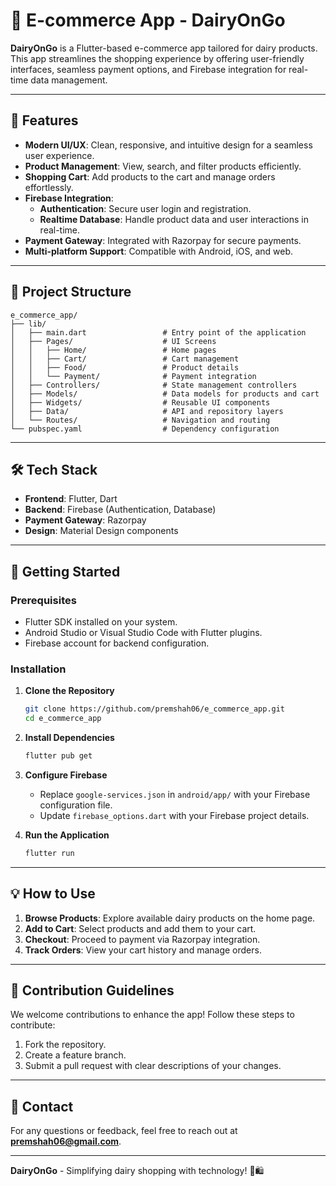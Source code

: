 # 🛒 E-commerce App - DairyOnGo

**DairyOnGo** is a Flutter-based e-commerce app tailored for dairy products. This app streamlines the shopping experience by offering user-friendly interfaces, seamless payment options, and Firebase integration for real-time data management.

---

## 🚀 Features

- **Modern UI/UX**: Clean, responsive, and intuitive design for a seamless user experience.
- **Product Management**: View, search, and filter products efficiently.
- **Shopping Cart**: Add products to the cart and manage orders effortlessly.
- **Firebase Integration**:
  - **Authentication**: Secure user login and registration.
  - **Realtime Database**: Handle product data and user interactions in real-time.
- **Payment Gateway**: Integrated with Razorpay for secure payments.
- **Multi-platform Support**: Compatible with Android, iOS, and web.

---

## 📂 Project Structure

```plaintext
e_commerce_app/
├── lib/
│   ├── main.dart                 # Entry point of the application
│   ├── Pages/                    # UI Screens
│   │   ├── Home/                 # Home pages
│   │   ├── Cart/                 # Cart management
│   │   ├── Food/                 # Product details
│   │   └── Payment/              # Payment integration
│   ├── Controllers/              # State management controllers
│   ├── Models/                   # Data models for products and cart
│   ├── Widgets/                  # Reusable UI components
│   ├── Data/                     # API and repository layers
│   └── Routes/                   # Navigation and routing
└── pubspec.yaml                  # Dependency configuration
```

---

## 🛠️ Tech Stack

- **Frontend**: Flutter, Dart
- **Backend**: Firebase (Authentication, Database)
- **Payment Gateway**: Razorpay
- **Design**: Material Design components

---

## 🎯 Getting Started

### Prerequisites

- Flutter SDK installed on your system.
- Android Studio or Visual Studio Code with Flutter plugins.
- Firebase account for backend configuration.

### Installation

1. **Clone the Repository**
   ```bash
   git clone https://github.com/premshah06/e_commerce_app.git
   cd e_commerce_app
   ```

2. **Install Dependencies**
   ```bash
   flutter pub get
   ```

3. **Configure Firebase**
   - Replace `google-services.json` in `android/app/` with your Firebase configuration file.
   - Update `firebase_options.dart` with your Firebase project details.

4. **Run the Application**
   ```bash
   flutter run
   ```

---

## 💡 How to Use

1. **Browse Products**: Explore available dairy products on the home page.
2. **Add to Cart**: Select products and add them to your cart.
3. **Checkout**: Proceed to payment via Razorpay integration.
4. **Track Orders**: View your cart history and manage orders.

---

## 🤝 Contribution Guidelines

We welcome contributions to enhance the app! Follow these steps to contribute:
1. Fork the repository.
2. Create a feature branch.
3. Submit a pull request with clear descriptions of your changes.

---

## 📧 Contact

For any questions or feedback, feel free to reach out at **[premshah06@gmail.com](mailto:premshah06@gmail.com)**.

---

**DairyOnGo** - Simplifying dairy shopping with technology! 🥛🛍️
